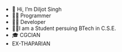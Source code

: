 - 👋 Hi, I’m Diljot Singh
- 🧑‍💻 Programmer
- 👨‍💻 Developer
- 🧑‍🎓I am a Student persuing BTech in C.S.E.
- 🎓 CGCIAN
- EX-THAPARIAN
